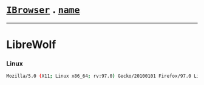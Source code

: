 # [`IBrowser`](/api/main/get-browser.md) . [`name`](../name.md) 

---
# LibreWolf

### Linux

```sh
Mozilla/5.0 (X11; Linux x86_64; rv:97.0) Gecko/20100101 Firefox/97.0 LibreWolf/97.0.1
```